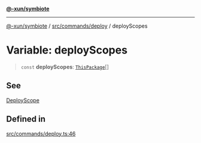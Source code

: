 [**@-xun/symbiote**](../../../../README.md)

***

[@-xun/symbiote](../../../../README.md) / [src/commands/deploy](../README.md) / deployScopes

# Variable: deployScopes

> `const` **deployScopes**: [`ThisPackage`](../../../configure/enumerations/ThisPackageGlobalScope.md#thispackage)[]

## See

[DeployScope](../../../configure/enumerations/ThisPackageGlobalScope.md)

## Defined in

[src/commands/deploy.ts:46](https://github.com/Xunnamius/symbiote/blob/c062d7c5dc980668c9246eeeaf1aa96da42e4471/src/commands/deploy.ts#L46)
